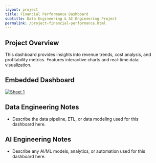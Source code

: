 ```yaml
---
layout: project
title: Financial Performance Dashboard
subtitle: Data Engineering & AI Engineering Project
permalink: /project-financial-performance.html
---
```


## Project Overview
This dashboard provides insights into revenue trends, cost analysis, and profitability metrics. Features interactive charts and real-time data visualization.

## Embedded Dashboard
<div class='tableauPlaceholder' id='viz1752987544583' style='position: relative'>
  <noscript><a href='#'><img alt='Sheet 1 ' src='https://public.tableau.com/static/images/Te/Template3_17529873499630/Sheet1/1_rss.png' style='border: none' /></a></noscript>
  <object class='tableauViz'  style='display:none;'><param name='host_url' value='https%3A%2F%2Fpublic.tableau.com%2F' /> <param name='embed_code_version' value='3' /> <param name='site_root' value='' /><param name='name' value='Template3_17529873499630/Sheet1' /><param name='tabs' value='no' /><param name='toolbar' value='yes' /><param name='static_image' value='https://public.tableau.com/static/images/Te/Template3_17529873499630/Sheet1/1.png' /> <param name='animate_transition' value='yes' /><param name='display_static_image' value='yes' /><param name='display_spinner' value='yes' /><param name='display_overlay' value='yes' /><param name='display_count' value='yes' /><param name='language' value='en-US' /></object>
</div>
<script type='text/javascript'>
  var divElement = document.getElementById('viz1752987544583');
  var vizElement = divElement.getElementsByTagName('object')[0];
  vizElement.style.width='100%';vizElement.style.height=(divElement.offsetWidth*0.75)+'px';
  var scriptElement = document.createElement('script');
  scriptElement.src = 'https://public.tableau.com/javascripts/api/viz_v1.js';
  vizElement.parentNode.insertBefore(scriptElement, vizElement);
</script>

## Data Engineering Notes
- Describe the data pipeline, ETL, or data modeling used for this dashboard here.

## AI Engineering Notes
- Describe any AI/ML models, analytics, or automation used for this dashboard here. 